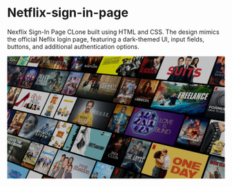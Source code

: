 # Netflix-sign-in-page
Nexflix Sign-In Page CLone built using HTML and CSS. The design mimics the official Neflix login page, featuring a dark-themed UI, input fields, buttons, and additional authentication options.

![image ult](https://github.com/MarkBedolla/Netflix-sign-in-page/blob/c9ab7419fb75bc2bd7e52bd2c5e318ccd08cce0e/N1.jpg)
